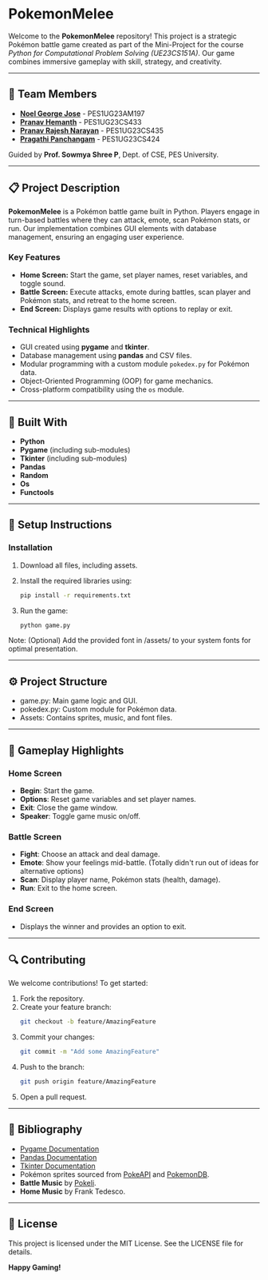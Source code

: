 # PokemonMelee

Welcome to the **PokemonMelee** repository! This project is a strategic Pokémon battle game created as part of the Mini-Project for the course _Python for Computational Problem Solving (UE23CS151A)_. Our game combines immersive gameplay with skill, strategy, and creativity.

---

## 👥 Team Members

- [**Noel George Jose**](https://github.com/NJWasTaken) - PES1UG23AM197 
- [**Pranav Hemanth**](https://github.com/Pranavh-2004/) - PES1UG23CS433
- [**Pranav Rajesh Narayan**](https://github.com/pranav-rn) - PES1UG23CS435
- [**Pragathi Panchangam**](https://github.com/pragathip005) - PES1UG23CS424

Guided by **Prof. Sowmya Shree P**, Dept. of CSE, PES University.

---

## 📋 Project Description

**PokemonMelee** is a Pokémon battle game built in Python. Players engage in turn-based battles where they can attack, emote, scan Pokémon stats, or run. Our implementation combines GUI elements with database management, ensuring an engaging user experience.

### Key Features

- **Home Screen:** Start the game, set player names, reset variables, and toggle sound.
- **Battle Screen:** Execute attacks, emote during battles, scan player and Pokémon stats, and retreat to the home screen.
- **End Screen:** Displays game results with options to replay or exit.

### Technical Highlights

- GUI created using **pygame** and **tkinter**.
- Database management using **pandas** and CSV files.
- Modular programming with a custom module `pokedex.py` for Pokémon data.
- Object-Oriented Programming (OOP) for game mechanics.
- Cross-platform compatibility using the `os` module.

---

## 🚀 Built With

- **Python**
- **Pygame** (including sub-modules)
- **Tkinter** (including sub-modules)
- **Pandas**
- **Random**
- **Os**
- **Functools**

---

## 📡 Setup Instructions

### Installation

1. Download all files, including assets.
2. Install the required libraries using:
   ```bash
   pip install -r requirements.txt
   ```
3. Run the game:

   ```bash
   python game.py
   ```

Note: (Optional) Add the provided font in /assets/ to your system fonts for optimal presentation.

---

## ⚙️ Project Structure

- game.py: Main game logic and GUI.
- pokedex.py: Custom module for Pokémon data.
- Assets: Contains sprites, music, and font files.

---

## 🔧 Gameplay Highlights

### Home Screen

- **Begin**: Start the game.
- **Options**: Reset game variables and set player names.
- **Exit**: Close the game window.
- **Speaker**: Toggle game music on/off.

### Battle Screen

- **Fight**: Choose an attack and deal damage.
- **Emote**: Show your feelings mid-battle. (Totally didn't run out of ideas for alternative options)
- **Scan**: Display player name, Pokémon stats (health, damage).
- **Run**: Exit to the home screen.

### End Screen

- Displays the winner and provides an option to exit.

---

## 🔍 Contributing

We welcome contributions! To get started:

1. Fork the repository.
2. Create your feature branch:
   ```bash
   git checkout -b feature/AmazingFeature
   ```
3. Commit your changes:
   ```bash
   git commit -m "Add some AmazingFeature"
   ```
4. Push to the branch:
   ```bash
   git push origin feature/AmazingFeature
   ```
5. Open a pull request.

---

## 🎵 Bibliography

- [Pygame Documentation](https://www.pygame.org/docs/)
- [Pandas Documentation](https://pandas.pydata.org/docs/)
- [Tkinter Documentation](https://docs.python.org/3/library/tkinter.html)
- Pokémon sprites sourced from [PokeAPI](https://pokeapi.co/) and [PokemonDB](https://pokemondb.net/).
- **Battle Music** by [Pokeli](https://www.youtube.com/user/PkmnBWremix).
- **Home Music** by Frank Tedesco.

---

## 📜 License

This project is licensed under the MIT License. See the LICENSE file for details.

**Happy Gaming!**
